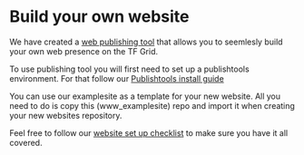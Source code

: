 # Build your own website

We have created a [web publishing tool](https://threefold.io/info/publishtools#/) that allows you to seemlesly build your own web presence on the TF Grid.

To use publishing tool you will first need to set up a publishtools environment. For that follow our [Publishtools install guide](https://github.com/threefoldfoundation/www_examplesite/blob/development/manual/install.md)

You can use our examplesite as a template for your new website. All you need to do is copy this (www_examplesite) repo and import it when creating your new websites repository.

Feel free to follow our [website set up checklist](https://github.com/threefoldfoundation/www_examplesite/blob/development/manual/website_setup_checklist.md) to make sure you have it all covered.
